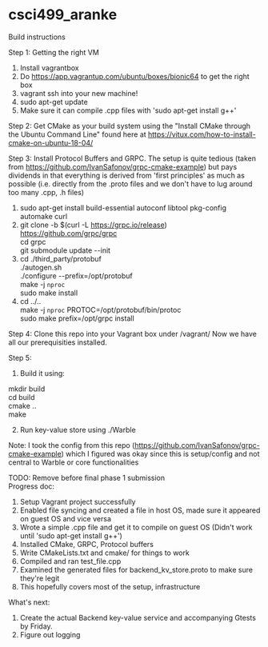 # csci499_aranke

Build instructions 

Step 1: Getting the right VM 
1) Install vagrantbox
2) Do https://app.vagrantup.com/ubuntu/boxes/bionic64 to get the right box
3) vagrant ssh into your new machine!
4) sudo apt-get update
5) Make sure it can compile .cpp files with 'sudo apt-get install g++'

Step 2: Get CMake as your build system using the "Install CMake through the Ubuntu Command Line" 
found here at https://vitux.com/how-to-install-cmake-on-ubuntu-18-04/

Step 3: Install Protocol Buffers and GRPC. The setup is quite tedious (taken from 
https://github.com/IvanSafonov/grpc-cmake-example) but pays dividends in that everything is 
derived from 'first principles' as much as possible (i.e. directly from the .proto files and 
we don't have to lug around too many .cpp, .h files)

1) sudo apt-get install build-essential autoconf libtool pkg-config automake curl  
2) git clone -b $(curl -L https://grpc.io/release) https://github.com/grpc/grpc  
cd grpc  
git submodule update --init  
3) cd ./third_party/protobuf  
./autogen.sh  
./configure --prefix=/opt/protobuf  
make -j `nproc`  
sudo make install  
4) cd ../..  
make -j `nproc` PROTOC=/opt/protobuf/bin/protoc   
sudo make prefix=/opt/grpc install  

Step 4: Clone this repo into your Vagrant box under /vagrant/
Now we have all our prerequisities installed. 

Step 5: 
1) Build it using: 

mkdir build  
cd build  
cmake ..  
make  

2) Run key-value store using ./Warble

Note: I took the config from this repo (https://github.com/IvanSafonov/grpc-cmake-example) which 
I figured was okay since this is setup/config and not central to Warble or core functionalities

TODO: Remove before final phase 1 submission  
Progress doc: 
1) Setup Vagrant project successfully
2) Enabled file syncing and created a file in host OS, made sure it appeared on guest OS and 
vice versa
3) Wrote a simple .cpp file and get it to compile on guest OS (Didn't work until 
'sudo apt-get install g++')
4) Installed CMake, GRPC, Protocol buffers
5) Write CMakeLists.txt and cmake/ for things to work
6) Compiled and ran test_file.cpp 
7) Examined the generated files for backend_kv_store.proto to make sure they're legit
8) This hopefully covers most of the setup, infrastructure 

What's next:
1) Create the actual Backend key-value service and accompanying Gtests by Friday.
2) Figure out logging 
